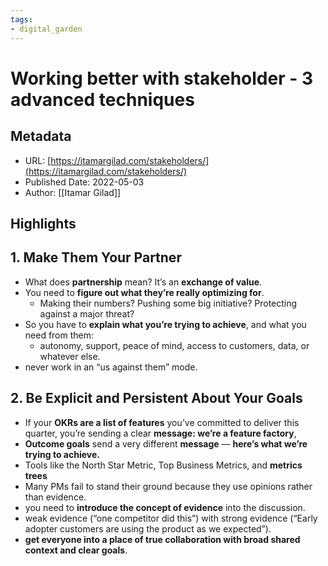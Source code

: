 ```yaml
---
tags: 
- digital_garden
---
```

# Working better with stakeholder - 3 advanced techniques
## Metadata
* URL: [https://itamargilad.com/stakeholders/](https://itamargilad.com/stakeholders/)
* Published Date: 2022-05-03
* Author: [[Itamar Gilad]]

## Highlights
## 1. Make Them Your Partner
* What does **partnership** mean? It’s an **exchange of value**.
* You need to **figure out what they’re really optimizing for**.
	* Making their numbers? Pushing some big initiative? Protecting against a major threat?
* So you have to **explain what you’re trying to achieve**, and what you need from them:
	* autonomy, support, peace of mind, access to customers, data, or whatever else.
* never work in an “us against them” mode.

## 2. Be Explicit and Persistent About Your Goals
* If your **OKRs are a list of features** you’ve committed to deliver this quarter, you’re sending a clear **message: we’re a feature factory**,
* **Outcome goals** send a very different **message** — **here’s what we’re trying to achieve.**
* Tools like the North Star Metric, Top Business Metrics, and **metrics trees**
* Many PMs fail to stand their ground because they use opinions rather than evidence.
* you need to **introduce the concept of evidence** into the discussion.
* weak evidence (“one competitor did this”) with strong evidence (“Early adopter customers are using the product as we expected”).
* **get everyone into a place of true collaboration with broad shared context and clear goals**.
